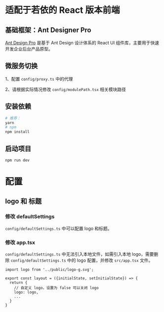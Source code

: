 # 适配于若依的 React 版本前端

## 基础框架：Ant Designer Pro

[Ant Design Pro](https://pro.ant.design/) 是基于 Ant Design 设计体系的 React UI 组件库，主要用于快速开发企业后台产品原型。

## 微服务切换

1、配置 `config/proxy.ts` 中的代理

2、请根据实际情况修改 `config/modulePath.tsx` 相关模块路径

## 安装依赖

```bash
# 推荐：
yarn
# npm
npm install
```

## 启动项目

```bash
npm run dev
```

# 配置

## logo 和 标题

### 修改 defaultSettings

`config/defaultSettings.ts` 中可以配置 logo 和标题。

### 修改 app.tsx

`config/defaultSettings.ts` 中无法引入本地文件，如需引入本地 logo，需要删除 `config/defaultSettings.ts` 中的 logo
配置，并修改 `src/app.tsx` 文件。

```tsx
import logo from '../public/logo-g.svg';

export const layout = ({initialState, setInitialState}) => {
  return {
    // 自定义 logo，设置为 false 可以关闭 logo
    logo: logo,
    ...
  }
}
```
